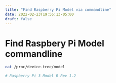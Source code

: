 ```yaml
---
title: "Find Raspberry Pi Model via commandline"
date: 2022-02-23T19:56:13-05:00
draft: false
---
```

# Find Raspbery Pi Model commandline 

```bash
cat /proc/device-tree/model

# Raspberry Pi 3 Model B Rev 1.2
```




